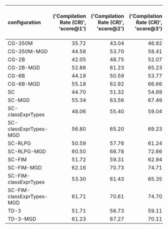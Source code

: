 | configuration             |   ('Compilation Rate (CR)', 'score@1') |   ('Compilation Rate (CR)', 'score@2') |   ('Compilation Rate (CR)', 'score@3') |   ('Compilation Rate (CR)', 'score@4') |   ('Compilation Rate (CR)', 'score@5') |   ('Compilation Rate (CR)', 'score@6') |   ('Next Identifier Match (NIM)', 'score@1') |   ('Next Identifier Match (NIM)', 'score@2') |   ('Next Identifier Match (NIM)', 'score@3') |   ('Next Identifier Match (NIM)', 'score@4') |   ('Next Identifier Match (NIM)', 'score@5') |   ('Next Identifier Match (NIM)', 'score@6') |   ('Identifier Sequence Match (ISM)', 'score@1') |   ('Identifier Sequence Match (ISM)', 'score@2') |   ('Identifier Sequence Match (ISM)', 'score@3') |   ('Identifier Sequence Match (ISM)', 'score@4') |   ('Identifier Sequence Match (ISM)', 'score@5') |   ('Identifier Sequence Match (ISM)', 'score@6') |   ('Prefix Match (PM)', 'score@1') |   ('Prefix Match (PM)', 'score@2') |   ('Prefix Match (PM)', 'score@3') |   ('Prefix Match (PM)', 'score@4') |   ('Prefix Match (PM)', 'score@5') |   ('Prefix Match (PM)', 'score@6') |
|:--------------------------|---------------------------------------:|---------------------------------------:|---------------------------------------:|---------------------------------------:|---------------------------------------:|---------------------------------------:|---------------------------------------------:|---------------------------------------------:|---------------------------------------------:|---------------------------------------------:|---------------------------------------------:|---------------------------------------------:|-------------------------------------------------:|-------------------------------------------------:|-------------------------------------------------:|-------------------------------------------------:|-------------------------------------------------:|-------------------------------------------------:|-----------------------------------:|-----------------------------------:|-----------------------------------:|-----------------------------------:|-----------------------------------:|-----------------------------------:|
| CG-350M                   |                                  35.72 |                                  43.04 |                                  46.82 |                                  49.27 |                                  51.04 |                                  52.43 |                                        68.89 |                                        72.68 |                                        74.41 |                                        75.50 |                                        76.30 |                                        76.94 |                                            26.10 |                                            28.74 |                                            29.99 |                                            30.79 |                                            31.38 |                                            31.86 |                              21.81 |                              24.12 |                              25.23 |                              25.93 |                              26.45 |                              26.86 |
| CG-350M-MGD               |                                  44.58 |                                  53.70 |                                  58.41 |                                  61.47 |                                  63.69 |                                  65.37 |                                        76.22 |                                        79.89 |                                        81.53 |                                        82.55 |                                        83.26 |                                        83.80 |                                            28.15 |                                            30.93 |                                            32.27 |                                            33.14 |                                            33.79 |                                            34.31 |                              23.38 |                              25.78 |                              26.94 |                              27.69 |                              28.25 |                              28.69 |
| CG-2B                     |                                  42.05 |                                  48.75 |                                  52.07 |                                  54.21 |                                  55.78 |                                  57.01 |                                        73.81 |                                        77.26 |                                        78.85 |                                        79.86 |                                        80.57 |                                        81.11 |                                            30.20 |                                            32.94 |                                            34.31 |                                            35.21 |                                            35.86 |                                            36.38 |                              25.52 |                              27.93 |                              29.12 |                              29.91 |                              30.49 |                              30.95 |
| CG-2B-MGD                 |                                  52.88 |                                  61.23 |                                  65.23 |                                  67.74 |                                  69.52 |                                  70.91 |                                        80.52 |                                        83.75 |                                        85.21 |                                        86.13 |                                        86.80 |                                        87.32 |                                            32.36 |                                            35.31 |                                            36.78 |                                            37.75 |                                            38.46 |                                            39.03 |                              27.28 |                              29.84 |                              31.11 |                              31.95 |                              32.57 |                              33.06 |
| CG-6B                     |                                  44.19 |                                  50.59 |                                  53.77 |                                  55.87 |                                  57.42 |                                  58.64 |                                        74.53 |                                        77.83 |                                        79.33 |                                        80.28 |                                        80.98 |                                        81.55 |                                            31.01 |                                            33.77 |                                            35.12 |                                            36.00 |                                            36.66 |                                            37.17 |                              26.35 |                              28.79 |                              29.95 |                              30.71 |                              31.26 |                              31.69 |
| CG-6B-MGD                 |                                  55.18 |                                  62.92 |                                  66.66 |                                  69.10 |                                  70.88 |                                  72.28 |                                        81.09 |                                        84.14 |                                        85.48 |                                        86.31 |                                        86.90 |                                        87.35 |                                            33.17 |                                            35.99 |                                            37.39 |                                            38.30 |                                            38.99 |                                            39.55 |                              28.12 |                              30.58 |                              31.76 |                              32.53 |                              33.10 |                              33.56 |
| SC                        |                                  44.70 |                                  51.32 |                                  54.69 |                                  56.93 |                                  58.63 |                                  59.97 |                                        75.74 |                                        78.91 |                                        80.32 |                                        81.21 |                                        81.87 |                                        82.40 |                                            31.84 |                                            34.59 |                                            35.97 |                                            36.89 |                                            37.58 |                                            38.14 |                              26.75 |                              29.10 |                              30.27 |                              31.05 |                              31.63 |                              32.10 |
| SC-MGD                    |                                  55.34 |                                  63.56 |                                  67.49 |                                  69.94 |                                  71.69 |                                  73.03 |                                        82.30 |                                        85.24 |                                        86.53 |                                        87.34 |                                        87.94 |                                        88.42 |                                            34.14 |                                            37.02 |                                            38.46 |                                            39.41 |                                            40.12 |                                            40.69 |                              28.60 |                              31.10 |                              32.35 |                              33.17 |                              33.77 |                              34.25 |
| SC-classExprTypes         |                                  48.06 |                                  55.40 |                                  59.04 |                                  61.41 |                                  63.17 |                                  64.57 |                                        78.57 |                                        81.61 |                                        82.96 |                                        83.80 |                                        84.42 |                                        84.91 |                                            33.21 |                                            36.06 |                                            37.48 |                                            38.41 |                                            39.11 |                                            39.67 |                              27.93 |                              30.41 |                              31.64 |                              32.45 |                              33.06 |                              33.55 |
| SC-classExprTypes-MGD     |                                  56.80 |                                  65.20 |                                  69.23 |                                  71.77 |                                  73.59 |                                  75.01 |                                        83.55 |                                        86.39 |                                        87.62 |                                        88.39 |                                        88.94 |                                        89.37 |                                            34.92 |                                            37.86 |                                            39.31 |                                            40.27 |                                            40.99 |                                            41.56 |                              29.30 |                              31.82 |                              33.06 |                              33.88 |                              34.49 |                              34.98 |
| SC-RLPG                   |                                  50.59 |                                  57.76 |                                  61.24 |                                  63.48 |                                  65.11 |                                  66.39 |                                        79.65 |                                        82.51 |                                        83.75 |                                        84.50 |                                        85.03 |                                        85.42 |                                            35.57 |                                            38.52 |                                            40.03 |                                            41.03 |                                            41.77 |                                            42.35 |                              30.34 |                              32.93 |                              34.23 |                              35.08 |                              35.71 |                              36.21 |
| SC-RLPG-MGD               |                                  60.50 |                                  68.78 |                                  72.66 |                                  75.08 |                                  76.80 |                                  78.14 |                                        84.71 |                                        87.28 |                                        88.37 |                                        89.05 |                                        89.53 |                                        89.89 |                                            37.48 |                                            40.56 |                                            42.11 |                                            43.13 |                                            43.88 |                                            44.47 |                              31.81 |                              34.53 |                              35.88 |                              36.77 |                              37.44 |                              37.97 |
| SC-FIM                    |                                  51.72 |                                  59.31 |                                  62.94 |                                  65.25 |                                  66.92 |                                  68.23 |                                        79.58 |                                        82.42 |                                        83.68 |                                        84.49 |                                        85.08 |                                        85.56 |                                            35.53 |                                            38.49 |                                            39.95 |                                            40.91 |                                            41.64 |                                            42.22 |                              30.34 |                              32.93 |                              34.19 |                              35.02 |                              35.63 |                              36.12 |
| SC-FIM-MGD                |                                  62.16 |                                  70.73 |                                  74.71 |                                  77.17 |                                  78.89 |                                  80.19 |                                        84.68 |                                        87.24 |                                        88.33 |                                        89.01 |                                        89.50 |                                        89.89 |                                            37.55 |                                            40.61 |                                            42.13 |                                            43.13 |                                            43.89 |                                            44.50 |                              31.94 |                              34.60 |                              35.90 |                              36.76 |                              37.40 |                              37.91 |
| SC-FIM-classExprTypes     |                                  53.30 |                                  61.43 |                                  65.35 |                                  67.82 |                                  69.60 |                                  70.97 |                                        81.36 |                                        84.13 |                                        85.32 |                                        86.06 |                                        86.58 |                                        86.99 |                                            36.10 |                                            39.04 |                                            40.48 |                                            41.42 |                                            42.12 |                                            42.67 |                              30.62 |                              33.19 |                              34.44 |                              35.26 |                              35.87 |                              36.36 |
| SC-FIM-classExprTypes-MGD |                                  61.71 |                                  70.61 |                                  74.70 |                                  77.20 |                                  78.97 |                                  80.33 |                                        85.32 |                                        87.81 |                                        88.89 |                                        89.56 |                                        90.04 |                                        90.42 |                                            37.68 |                                            40.61 |                                            42.02 |                                            42.94 |                                            43.63 |                                            44.18 |                              31.88 |                              34.51 |                              35.79 |                              36.63 |                              37.25 |                              37.75 |
| TD-3                      |                                  51.71 |                                  56.73 |                                  59.11 |                                  60.64 |                                  61.77 |                                  62.66 |                                        80.76 |                                        83.42 |                                        84.56 |                                        85.27 |                                        85.78 |                                        86.18 |                                            38.57 |                                            41.49 |                                            42.87 |                                            43.77 |                                            44.44 |                                            44.97 |                              33.13 |                              35.69 |                              36.90 |                              37.70 |                              38.29 |                              38.77 |
| TD-3-MGD                  |                                  61.23 |                                  67.27 |                                  70.11 |                                  71.93 |                                  73.24 |                                  74.26 |                                        86.32 |                                        88.71 |                                        89.74 |                                        90.37 |                                        90.83 |                                        91.19 |                                            40.69 |                                            43.67 |                                            45.12 |                                            46.07 |                                            46.77 |                                            47.33 |                              34.29 |                              36.84 |                              38.07 |                              38.87 |                              39.46 |                              39.94 |